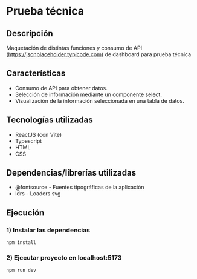 # Prueba técnica

## Descripción
Maquetación de distintas funciones y consumo de API (https://jsonplaceholder.typicode.com) de dashboard para prueba técnica

## Características
* Consumo de API para obtener datos.
* Selección de información mediante un componente select.
* Visualización de la información seleccionada en una tabla de datos.

## Tecnologías utilizadas
* ReactJS (con Vite)
* Typescript
* HTML
* CSS

## Dependencias/librerías utilizadas
* @fontsource - Fuentes tipográficas de la aplicación
* ldrs - Loaders svg

## Ejecución

### 1) Instalar las dependencias

```
npm install
```

### 2) Ejecutar proyecto en localhost:5173

```
npm run dev
```
